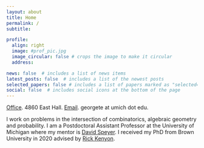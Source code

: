 ```yaml
---
layout: about
title: Home
permalink: /
subtitle: 

profile:
  align: right
  image: #prof_pic.jpg
  image_circular: false # crops the image to make it circular
  address:  

news: false  # includes a list of news items
latest_posts: false  # includes a list of the newest posts
selected_papers: false # includes a list of papers marked as "selected={true}"
social: false  # includes social icons at the bottom of the page
---
```

<a href='#'>Office</a>. 4860 East Hall.
<a href='#'>Email</a>. georgete at umich dot edu.

I work on problems in the intersection of combinatorics, algebraic geometry and probability. I am a Postdoctoral Assistant Professor at the University of Michigan where my mentor is [David Speyer](http://www-personal.umich.edu/~speyer/). I received my PhD from Brown University in 2020 advised by [Rick Kenyon](https://gauss.math.yale.edu/~rwk25/).

